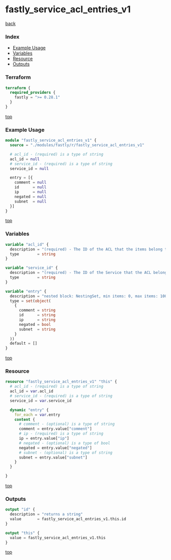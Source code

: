 # fastly_service_acl_entries_v1

[back](../fastly.md)

### Index

- [Example Usage](#example-usage)
- [Variables](#variables)
- [Resource](#resource)
- [Outputs](#outputs)

### Terraform

```terraform
terraform {
  required_providers {
    fastly = ">= 0.28.1"
  }
}
```

[top](#index)

### Example Usage

```terraform
module "fastly_service_acl_entries_v1" {
  source = "./modules/fastly/r/fastly_service_acl_entries_v1"

  # acl_id - (required) is a type of string
  acl_id = null
  # service_id - (required) is a type of string
  service_id = null

  entry = [{
    comment = null
    id      = null
    ip      = null
    negated = null
    subnet  = null
  }]
}
```

[top](#index)

### Variables

```terraform
variable "acl_id" {
  description = "(required) - The ID of the ACL that the items belong to"
  type        = string
}

variable "service_id" {
  description = "(required) - The ID of the Service that the ACL belongs to"
  type        = string
}

variable "entry" {
  description = "nested block: NestingSet, min items: 0, max items: 10000"
  type = set(object(
    {
      comment = string
      id      = string
      ip      = string
      negated = bool
      subnet  = string
    }
  ))
  default = []
}
```

[top](#index)

### Resource

```terraform
resource "fastly_service_acl_entries_v1" "this" {
  # acl_id - (required) is a type of string
  acl_id = var.acl_id
  # service_id - (required) is a type of string
  service_id = var.service_id

  dynamic "entry" {
    for_each = var.entry
    content {
      # comment - (optional) is a type of string
      comment = entry.value["comment"]
      # ip - (required) is a type of string
      ip = entry.value["ip"]
      # negated - (optional) is a type of bool
      negated = entry.value["negated"]
      # subnet - (optional) is a type of string
      subnet = entry.value["subnet"]
    }
  }

}
```

[top](#index)

### Outputs

```terraform
output "id" {
  description = "returns a string"
  value       = fastly_service_acl_entries_v1.this.id
}

output "this" {
  value = fastly_service_acl_entries_v1.this
}
```

[top](#index)